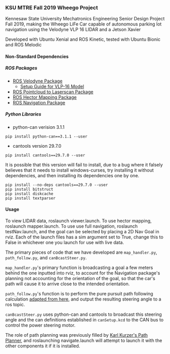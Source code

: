 ### KSU MTRE Fall 2019 Wheego Project

Kennesaw State University Mechatronics Engineering Senior Design Project Fall 2019, making the Wheego LiFe Car capable of autonomous parking lot navigation using the Velodyne VLP 16 LIDAR and a Jetson Xavier

Developed with Ubuntu Xenial and ROS Kinetic, tested with Ubuntu Bionic and ROS Melodic

#### Non-Standard Dependencies

##### ROS Packages

* [ROS Velodyne Package](https://wiki.ros.org/velodyne)
  * [Setup Guide for VLP-16 Model](https://wiki.ros.org/velodyne/Tutorials/Getting%20Started%20with%20the%20Velodyne%20VLP16)
* [ROS Pointcloud to Laserscan Package](https://wiki.ros.org/pointcloud_to_laserscan)
* [ROS Hector Mapping Package](https://wiki.ros.org/hector_mapping)
* [ROS Navigation Package](https://wiki.ros.org/navigation)

##### Python Libraries

* python-can verision 3.1.1

```
pip install python-can==3.1.1 --user
```

* cantools version 29.7.0

```
pip install cantools==29.7.0 --user
```
  
It is possible that this version will fail to install, due to a bug where it falsely believes that it needs to install windows-curses, try installing it without dependencies, and then installing its dependencies one by one.

```
pip install --no-deps cantools==29.7.0 --user
pip install bitstruct
pip install diskcache
pip install textparser
```

#### Usage

To view LIDAR data, roslaunch viewer.launch. To use hector mapping, roslaunch mapper.launch. To use use full navigation, roslaunch testNav.launch, and the goal can be selected by placing a 2D Nav Goal in rviz. Each of the launch files has a sim argument set to True, change this to False in whichever one you launch for use with live data.

The primary pieces of code that we have developed are `map_handler.py`, `path_follow.py`, and `canBcastSteer.py`.

`map_handler.py`'s primary function is broadcasting a goal a few meters behind the one inputted into rviz, to account for the Navigation package's planning not accounting for the orientation of the goal, so that the car's path will cause it to arrive close to the intended orientation.

`path_follow.py`'s function is to perform the pure pursuit path following calculation [adapted from here](https://www.ri.cmu.edu/pub_files/2009/2/Automatic_Steering_Methods_for_Autonomous_Automobile_Path_Tracking.pdf), and output the resulting steering angle to a ros topic.

`canBcastSteer.py` uses python-can and cantools to broadcast this steering angle and the can definitions established in `canSetup.kcd` to the CAN bus to control the power steering motor.

The role of path planning was previously filled by [Karl Kurzer's Path Planner](https://github.com/karlkurzer/path_planner), and roslaunching navigate.launch will attempt to launch it with the other components it if it is installed.


